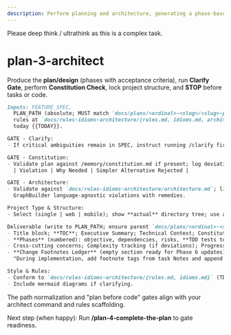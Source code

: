 ```yaml
---
description: Perform planning and architecture, generating a phase-based plan with success criteria while enforcing clarification and constitution gates before implementation.
---
```


Please deep think / ultrathink as this is a complex task. 

# plan-3-architect

Produce the **plan/design** (phases with acceptance criteria), run **Clarify Gate**, perform **Constitution Check**, lock project structure, and **STOP** before tasks or code.

```md
Inputs: FEATURE_SPEC,
  PLAN_PATH (absolute; MUST match `docs/plans/<ordinal>-<slug>/<slug>-plan.md`),
  rules at `docs/rules-idioms-architecture/{rules.md, idioms.md, architecture.md}`,
  today {{TODAY}}.

GATE - Clarify:
- If critical ambiguities remain in SPEC, instruct running /clarify first (or explicit user override).

GATE - Constitution:
- Validate plan against /memory/constitution.md if present; log deviations:
  | Violation | Why Needed | Simpler Alternative Rejected |

GATE - Architecture:
- Validate against `docs/rules-idioms-architecture/architecture.md`; list layer-boundary or
  GraphBuilder language-agnostic violations with remedies.

Project Type & Structure:
- Select (single | web | mobile); show **actual** directory tree; use absolute repo-root paths thereafter.

Deliverable (write to PLAN_PATH; ensure parent `docs/plans/<ordinal>-<slug>/` exists):
- Title block; **TOC**; Executive Summary; Technical Context; Constitution Check + Deviation ledger; Project Structure;
- **Phases** (numbered): objective, dependencies, risks, **TDD tests to write first**, non-happy-path checks, acceptance criteria;
- Cross-cutting concerns; Complexity tracking (if deviations); Progress checklist with **STOP** rule: *Do not create tasks; hand off to /complete-the-plan*.
- **Change Footnotes Ledger** (empty section ready for Phase 6 updates):
  "During implementation, add footnote tags from task Notes and append details here per `AGENTS.md`."  [link references required]

Style & Rules:
- Conform to `docs/rules-idioms-architecture/{rules.md, idioms.md}` (TDD, tests-as-documentation, **no mocks**, real repo data). :contentReference[oaicite:6]{index=6}
- Include mermaid diagrams if clarifying.
```

The path normalization and "plan before code" gates align with your architect command and rules scaffolding.

Next step (when happy): Run **/plan-4-complete-the-plan** to gate readiness.
